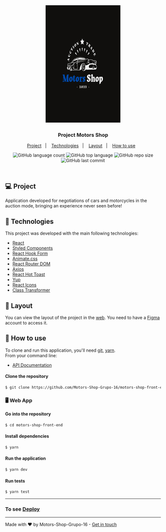 <h1 align="center">
	<img height="380em" width="48%" alt="Logo Motors-Shop" src="src/assets/MotorsShop.png" />
</h1>
 
<h3 align="center">
  Project Motors Shop
</h3>

<p align="center">
  <a href="#-project">Project</a>&nbsp;&nbsp;&nbsp;|&nbsp;&nbsp;&nbsp;
  <a href="#-technologies">Technologies</a>&nbsp;&nbsp;&nbsp;|&nbsp;&nbsp;&nbsp;
  <a href="#-layout">Layout</a>&nbsp;&nbsp;&nbsp;|&nbsp;&nbsp;&nbsp;
  <a href="#-how-to-use">How to use</a>&nbsp;&nbsp;&nbsp;
</p>

<p align="center">
  <img alt="GitHub language count" src="https://img.shields.io/github/languages/count/Motors-Shop-Grupo-16/motors-shop-front-end">

  <img alt="GitHub top language" src="https://img.shields.io/github/languages/top/Motors-Shop-Grupo-16/motors-shop-front-end">

  <img alt="GitHub repo size" src="https://img.shields.io/github/repo-size/Motors-Shop-Grupo-16/motors-shop-front-end">

  <img alt="GitHub last commit" src="https://img.shields.io/github/last-commit/Motors-Shop-Grupo-16/motors-shop-front-end">
</p>

<br/>

## 💻 Project

Application developed for negotiations of cars and motorcycles in the auction mode, bringing an experience never seen before!

## 🚀 Technologies

This project was developed with the main following technologies:

- [React](https://reactjs.org/)
- [Styled Components](https://styled-components.com/)
- [React Hook Form](https://react-hook-form.com/)
- [Animate.css](https://animate.style/)
- [React Router DOM](https://reactrouter.com/en/main)
- [Axios](https://axios-http.com/docs/intro)
- [React Hot Toast](https://react-hot-toast.com/)
- [Yup](https://www.npmjs.com/package/yup)
- [React Icons](https://react-icons.github.io/react-icons/)
- [Class Transformer](https://github.com/typestack/class-transformer#readme)

## 🔖 Layout

You can view the layout of the project in the [web](https://www.figma.com/file/gEUjTK4ozBPNbJnqI8qZPH/M6---E-Commerce?node-id=45%3A2&t=OnczNyexQuFuSdl0-0). You need to have a [Figma](https://www.figma.com/) account to access it.

## 🧩 How to use

To clone and run this application, you'll need [git](https://git-scm.com), [yarn](https://classic.yarnpkg.com/lang/en/docs/). 
<br/>From your command line:

- [API Documentation](https://github.com/Motors-Shop-Grupo-16/motors-shop-api)

#### Clone the repository
```bash
$ git clone https://github.com/Motors-Shop-Grupo-16/motors-shop-front-end
```

### 🖥️ Web App

#### Go into the repository
```bash
$ cd motors-shop-front-end
```

#### Install dependencies
```bash
$ yarn
```

#### Run the application
```bash
$ yarn dev
```

#### Run tests
```bash
$ yarn test
```

---

### To see [Deploy](https://motors-shops-front.vercel.app/)

---

Made with ♥ by Motors-Shop-Grupo-16 - [Get in touch](https://github.com/Motors-Shop-Grupo-16)
